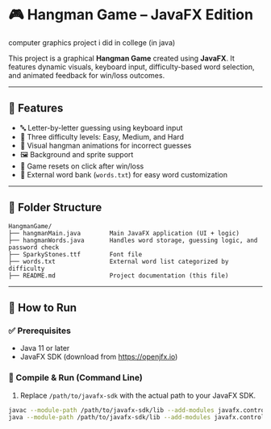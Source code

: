 # 🎮 Hangman Game – JavaFX Edition
computer graphics project i did in college (in java)

This project is a graphical **Hangman Game** created using **JavaFX**. It features dynamic visuals, keyboard input, difficulty-based word selection, and animated feedback for win/loss outcomes.

---

## 🧩 Features

- 🔤 Letter-by-letter guessing using keyboard input  
- 🧠 Three difficulty levels: Easy, Medium, and Hard  
- 🎨 Visual hangman animations for incorrect guesses  
- 🖼️ Background and sprite support  
- 🔁 Game resets on click after win/loss  
- 📄 External word bank (`words.txt`) for easy word customization

---

## 📁 Folder Structure
```
HangmanGame/
├── hangmanMain.java        Main JavaFX application (UI + logic)
├── hangmanWords.java       Handles word storage, guessing logic, and password check
├── SparkyStones.ttf        Font file
├── words.txt               External word list categorized by difficulty
├── README.md               Project documentation (this file)
```
---

## 🚀 How to Run

### ✅ Prerequisites
- Java 11 or later
- JavaFX SDK (download from https://openjfx.io)

### 🧪 Compile & Run (Command Line)

1. Replace `/path/to/javafx-sdk` with the actual path to your JavaFX SDK.
```bash
javac --module-path /path/to/javafx-sdk/lib --add-modules javafx.controls *.java
java --module-path /path/to/javafx-sdk/lib --add-modules javafx.controls HangmanGame

